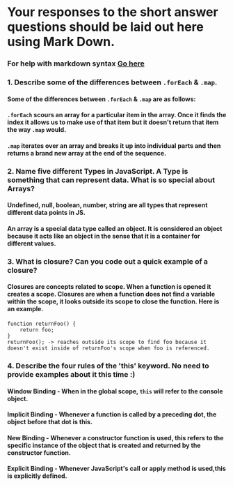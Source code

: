 # Your responses to the short answer questions should be laid out here using Mark Down.
### For help with markdown syntax [Go here](https://github.com/adam-p/markdown-here/wiki/Markdown-Cheatsheet)

### 1. Describe some of the differences between `.forEach` & `.map`.
#### Some of the differences between `.forEach` & `.map` are as follows:
#### `.forEach` scours an array for a particular item in the array. Once it finds the index it allows us to make use of that item but it doesn't return that item the way `.map` would.
#### `.map` iterates over an array and breaks it up into individual parts and then returns a brand new array at the end of the sequence.

### 2. Name five different Types in JavaScript. A Type is something that can represent data. What is so special about Arrays?
#### Undefined, null, boolean, number, string are all types that represent different data points in JS.
#### An array is a special data type called an object. It is considered an object because it acts like an object in the sense that it is a container for different values.

### 3. What is closure? Can you code out a quick example of a closure?
#### Closures are concepts related to scope. When a function is opened it creates a scope. Closures are when a function does not find a variable within the scope, it looks outside its scope to close the function. Here is an example.

```const foo = 'bar';
function returnFoo() {
    return foo;
}
returnFoo(); -> reaches outside its scope to find foo because it doesn't exist inside of returnFoo's scope when foo is referenced.
```

### 4. Describe the four rules of the 'this' keyword. No need to provide examples about it this time :)
#### Window Binding - When in the global scope, `this` will refer to the console object.
#### Implicit Binding - Whenever a function is called by a preceding dot, the object before that dot is this.
#### New Binding - Whenever a constructor function is used, this refers to the specific instance of the object that is created and returned by the constructor function.
#### Explicit Binding - Whenever JavaScript's call or apply method is used,this is explicitly defined.

